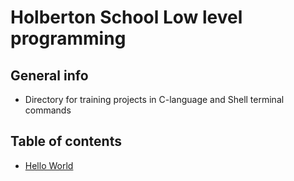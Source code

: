 # Holberton School Low level programming

## General info
* Directory for training projects in C-language and Shell terminal commands

## Table of contents
* [Hello World](GabrielPaganMateo/holbertonschool-low_level_programming/hello_world)

